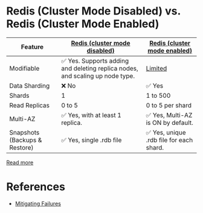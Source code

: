 # Redis (Cluster Mode Disabled) vs. Redis (Cluster Mode Enabled)

| Feature                       | [Redis (cluster mode disabled)](../../../3_Databases/8_InMemory-Databases/Redis/RedisLeaderFollowReplication.md) | [Redis (cluster mode enabled)](../../../3_Databases/8_InMemory-Databases/Redis/RedisCluster.md) |
|-------------------------------|-------------------------------------------------------------------------------------------------------------------------------------------|---------------------------------------------------------------------------------------------------------------------------|
| Modifiable                    | :white_check_mark: Yes. Supports adding and deleting replica nodes, and scaling up node type.                                             | [Limited](https://docs.aws.amazon.com/AmazonElastiCache/latest/red-ug/scaling-redis-cluster-mode-enabled.html)            |
| Data Sharding                 | :x: No                                                                                                                                    | :white_check_mark: Yes                                                                                                    |
| Shards                        | 1                                                                                                                                         | 1 to 500                                                                                                                  |
| Read Replicas                 | 0 to 5                                                                                                                                    | 0 to 5 per shard                                                                                                          |
| Multi-AZ                      | :white_check_mark: Yes, with at least 1 replica.                                                                                          | :white_check_mark: Yes, Multi-AZ is ON by default.                                                                        |
| Snapshots (Backups & Restore) | :white_check_mark: Yes, single .rdb file                                                                                                  | :white_check_mark: Yes, unique .rdb file for each shard.                                                                  |

[Read more](https://docs.aws.amazon.com/AmazonElastiCache/latest/red-ug/Replication.Redis-RedisCluster.html)

# References
- [Mitigating Failures](https://docs.aws.amazon.com/AmazonElastiCache/latest/red-ug/FaultTolerance.html)